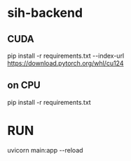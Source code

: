 # sih-backend
 ## CUDA
 pip install -r requirements.txt --index-url https://download.pytorch.org/whl/cu124
 ## on CPU
 pip install -r requirements.txt
# RUN
uvicorn main:app --reload